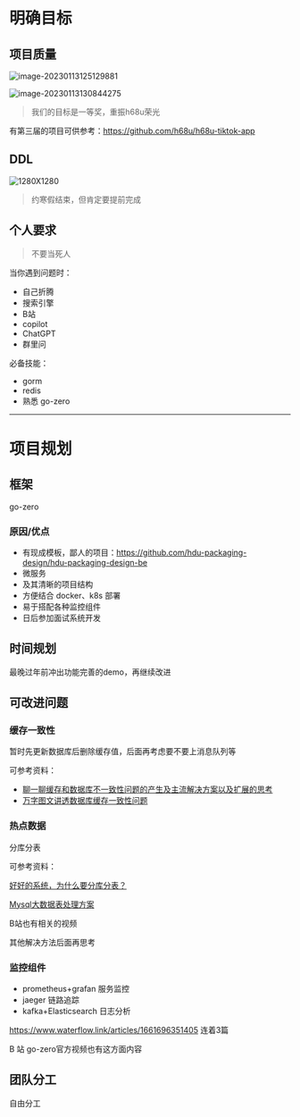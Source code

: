 # 明确目标

## 项目质量

![image-20230113125129881](https://pic-go-img.oss-cn-hangzhou.aliyuncs.com/202301131251144.png)

<img src="https://pic-go-img.oss-cn-hangzhou.aliyuncs.com/202301131308304.png" alt="image-20230113130844275"  />

> 我们的目标是一等奖，重振h68u荣光

有第三届的项目可供参考：https://github.com/h68u/h68u-tiktok-app

## DDL

![1280X1280](https://pic-go-img.oss-cn-hangzhou.aliyuncs.com/202301131254144.PNG)

> 约寒假结束，但肯定要提前完成

## 个人要求

> 不要当死人

当你遇到问题时：

- 自己折腾
- 搜索引擎
- B站
- copilot
- ChatGPT
- 群里问

必备技能：

- gorm
- redis
- 熟悉 go-zero

---

# 项目规划

## 框架

go-zero

### 原因/优点

- 有现成模板，鄙人的项目：https://github.com/hdu-packaging-design/hdu-packaging-design-be
- 微服务
- 及其清晰的项目结构
- 方便结合 docker、k8s 部署
- 易于搭配各种监控组件
- 日后参加面试系统开发

## 时间规划

最晚过年前冲出功能完善的demo，再继续改进

## 可改进问题

### 缓存一致性

暂时先更新数据库后删除缓存值，后面再考虑要不要上消息队列等

可参考资料：

- [聊一聊缓存和数据库不一致性问题的产生及主流解决方案以及扩展的思考](https://juejin.cn/post/7156237969202872350)
- [万字图文讲透数据库缓存一致性问题](https://juejin.cn/post/7168291215753314311)

### 热点数据

分库分表

可参考资料：

[好好的系统，为什么要分库分表？](https://juejin.cn/post/7155784807702593572)

[Mysql大数据表处理方案](https://juejin.cn/post/7146016771936354312)

B站也有相关的视频

其他解决方法后面再思考

### 监控组件

- prometheus+grafan 服务监控 
- jaeger 链路追踪
- kafka+Elasticsearch 日志分析

https://www.waterflow.link/articles/1661696351405 连着3篇

B 站 go-zero官方视频也有这方面内容

## 团队分工

自由分工

